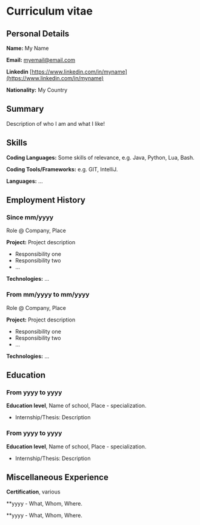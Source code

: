 # Curriculum vitae

## Personal Details

**Name:** My Name

**Email:** <myemail@email.com>

**Linkedin** [https://www.linkedin.com/in/myname](https://www.linkedin.com/in/myname)

**Nationality:** My Country

## Summary

Description of who I am and what I like!

## Skills

**Coding Languages:** Some skills of relevance, e.g. Java, Python, Lua, Bash.

**Coding Tools/Frameworks:** e.g. GIT, IntelliJ.

**Languages:** ...

## Employment History

### Since mm/yyyy

 Role @ Company, Place

**Project:** Project description

- Responsibility one
- Responsibility two
- ...

**Technologies:** ...

### From mm/yyyy to mm/yyyy

 Role @ Company, Place

**Project:** Project description

- Responsibility one
- Responsibility two
- ...

**Technologies:** ...

## Education

### From yyyy to yyyy

**Education level**, Name of school, Place - specialization.

- Internship/Thesis: Description

### From yyyy to yyyy

**Education level**, Name of school, Place - specialization.

- Internship/Thesis: Description

## Miscellaneous Experience

**Certification**, various

**yyyy - What, Whom, Where.

**yyyy - What, Whom, Where.
